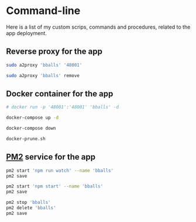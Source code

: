# Command-line

Here is a list of my custom scrips, commands and procedures, related to the app deployment.

## Reverse proxy for the app

```bash
sudo a2proxy 'bballs' '48001'
```

```bash
sudo a2proxy 'bballs' remove
```

## Docker container for the app

```bash
# docker run -p '48001':'48001' 'bballs' -d
```

```bash
docker-compose up -d
```

```bash
docker-compose down
```

```bash
docker-prune.sh
```

## [PM2](https://www.npmjs.com/package/pm2) service for the app

```bash
pm2 start 'npm run watch' --name 'bballs'
pm2 save
```

```bash
pm2 start 'npm start' --name 'bballs'
pm2 save
```

```bash
pm2 stop 'bballs'
pm2 delete 'bballs'
pm2 save
```
